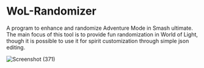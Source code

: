 # WoL-Randomizer
A program to enhance and randomize Adventure Mode in Smash ultimate. The main focus of this tool is to provide fun randomization in World of Light, though it is possible to use it for spirit customization through simple json editing.

![Screenshot (371)](https://user-images.githubusercontent.com/56451477/178379328-69446537-e12b-4e48-b7f4-f6deca584fdd.png)
